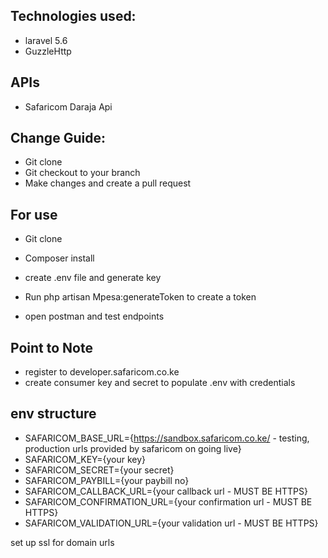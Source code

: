 ## Technologies used:
- laravel 5.6
- GuzzleHttp

## APIs
- Safaricom Daraja Api

## Change Guide:
- Git clone
- Git checkout to your branch
- Make changes and create a pull request

## For use
- Git clone
- Composer install
- create .env file and generate key

- Run php artisan Mpesa:generateToken to create a token
- open postman and test endpoints

## Point to Note
- register to developer.safaricom.co.ke
- create consumer key and secret to populate .env with credentials

## env structure
- SAFARICOM_BASE_URL={https://sandbox.safaricom.co.ke/ - testing, production urls provided by safaricom on going live}
- SAFARICOM_KEY={your key}
- SAFARICOM_SECRET={your secret}
- SAFARICOM_PAYBILL={your paybill no}
- SAFARICOM_CALLBACK_URL={your callback url - MUST BE HTTPS}
- SAFARICOM_CONFIRMATION_URL={your confirmation url - MUST BE HTTPS}
- SAFARICOM_VALIDATION_URL={your validation url - MUST BE HTTPS}

set up ssl for domain urls
